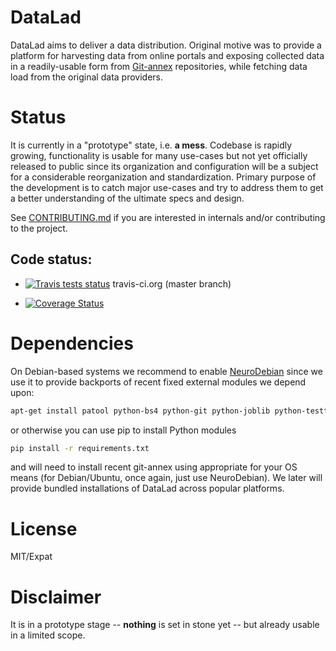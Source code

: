 # DataLad

DataLad aims to deliver a data distribution.  Original motive was to provide
a platform for harvesting data from online portals and
exposing collected data in a readily-usable form from [Git-annex]
repositories, while fetching data load from the original data providers.

# Status

It is currently in a "prototype" state, i.e. **a mess**.  Codebase is
rapidly growing, functionality is usable for many use-cases but not
yet officially released to public since its organization and
configuration will be a subject for a considerable reorganization and
standardization.  Primary purpose of the development is to catch major
use-cases and try to address them to get a better understanding of the
ultimate specs and design.

See [CONTRIBUTING.md](CONTRIBUTING.md) if you are interested in
internals and/or contributing to the project.

## Code status:

* [![Travis tests status](https://secure.travis-ci.org/datalad/datalad.png?branch=master)](https://travis-ci.org/datalad/datalad) travis-ci.org (master branch)

* [![Coverage Status](https://coveralls.io/repos/datalad/datalad/badge.png?branch=master)](https://coveralls.io/r/datalad/datalad)


# Dependencies

On Debian-based systems we recommend to enable
[NeuroDebian](http://neuro.debian.net) since we use it to provide
backports of recent fixed external modules we depend upon:

```sh
apt-get install patool python-bs4 python-git python-joblib python-testtools python-mock python-nose git-annex-standalone
```

or otherwise you can use pip to install Python modules

```sh
pip install -r requirements.txt
```

and will need to install recent git-annex using appropriate for your
OS means (for Debian/Ubuntu, once again, just use NeuroDebian).  We
later will provide bundled installations of DataLad across popular
platforms.


# License

MIT/Expat


# Disclaimer

It is in a prototype stage -- **nothing** is set in stone yet -- but
already usable in a limited scope.

[Git-annex]: http://git-annex.branchable.com
